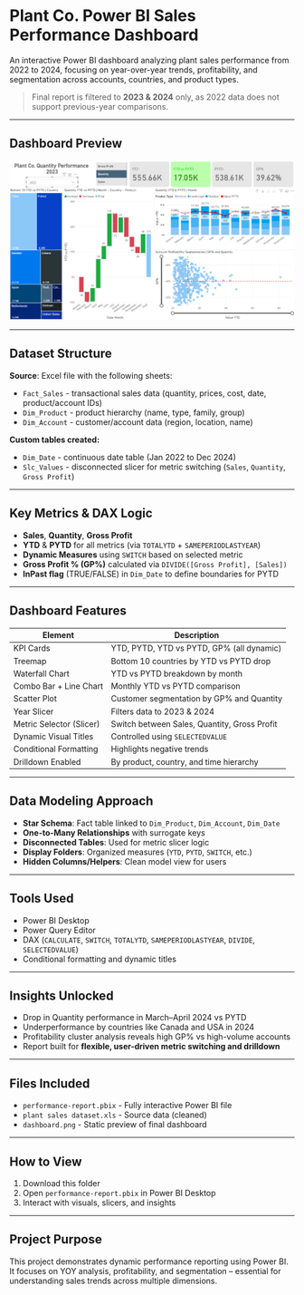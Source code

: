 # Plant Co. Power BI Sales Performance Dashboard

An interactive Power BI dashboard analyzing plant sales performance from 2022 to 2024, focusing on year-over-year trends, profitability, and segmentation across accounts, countries, and product types.

> Final report is filtered to **2023 & 2024** only, as 2022 data does not support previous-year comparisons.

---

## Dashboard Preview

![Dashboard Preview](dashboard.png)

---

## Dataset Structure

**Source**: Excel file with the following sheets:
- `Fact_Sales` - transactional sales data (quantity, prices, cost, date, product/account IDs)
- `Dim_Product` - product hierarchy (name, type, family, group)
- `Dim_Account` - customer/account data (region, location, name)

**Custom tables created:**
- `Dim_Date` - continuous date table (Jan 2022 to Dec 2024)
- `Slc_Values` - disconnected slicer for metric switching (`Sales`, `Quantity`, `Gross Profit`)

---

## Key Metrics & DAX Logic

- **Sales**, **Quantity**, **Gross Profit**
- **YTD** & **PYTD** for all metrics (via `TOTALYTD` + `SAMEPERIODLASTYEAR`)
- **Dynamic Measures** using `SWITCH` based on selected metric
- **Gross Profit % (GP%)** calculated via `DIVIDE([Gross Profit], [Sales])`
- **InPast flag** (TRUE/FALSE) in `Dim_Date` to define boundaries for PYTD

---

## Dashboard Features

| Element                        | Description |
|--------------------------------|-------------|
| KPI Cards                      | YTD, PYTD, YTD vs PYTD, GP% (all dynamic) |
| Treemap                        | Bottom 10 countries by YTD vs PYTD drop |
| Waterfall Chart                | YTD vs PYTD breakdown by month |
| Combo Bar + Line Chart         | Monthly YTD vs PYTD comparison |
| Scatter Plot                   | Customer segmentation by GP% and Quantity |
| Year Slicer                    | Filters data to 2023 & 2024 |
| Metric Selector (Slicer)       | Switch between Sales, Quantity, Gross Profit |
| Dynamic Visual Titles          | Controlled using `SELECTEDVALUE` |
| Conditional Formatting         | Highlights negative trends |
| Drilldown Enabled              | By product, country, and time hierarchy |

---

## Data Modeling Approach

- **Star Schema**: Fact table linked to `Dim_Product`, `Dim_Account`, `Dim_Date`
- **One-to-Many Relationships** with surrogate keys
- **Disconnected Tables**: Used for metric slicer logic
- **Display Folders**: Organized measures (`YTD`, `PYTD`, `SWITCH`, etc.)
- **Hidden Columns/Helpers**: Clean model view for users

---

## Tools Used

- Power BI Desktop
- Power Query Editor
- DAX (`CALCULATE`, `SWITCH`, `TOTALYTD`, `SAMEPERIODLASTYEAR`, `DIVIDE`, `SELECTEDVALUE`)
- Conditional formatting and dynamic titles

---

## Insights Unlocked

- Drop in Quantity performance in March–April 2024 vs PYTD
- Underperformance by countries like Canada and USA in 2024
- Profitability cluster analysis reveals high GP% vs high-volume accounts
- Report built for **flexible, user-driven metric switching and drilldown**

---

## Files Included

- `performance-report.pbix` - Fully interactive Power BI file
- `plant sales dataset.xls` - Source data (cleaned)
- `dashboard.png` - Static preview of final dashboard

---

## How to View

1. Download this folder  
2. Open `performance-report.pbix` in Power BI Desktop  
3. Interact with visuals, slicers, and insights  

---

## Project Purpose

This project demonstrates dynamic performance reporting using Power BI. It focuses on YOY analysis, profitability, and segmentation – essential for understanding sales trends across multiple dimensions.
